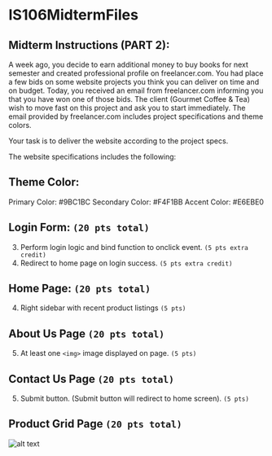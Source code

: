 # IS106MidtermFiles

## Midterm Instructions (PART 2): 
A week ago, you decide to earn additional money to buy books for next semester and created professional profile on freelancer.com. You had place a few bids on some website projects you think you can deliver on time and on budget. Today, you received an email from freelancer.com informing you that you have won one of those bids. The client (Gourmet Coffee & Tea) wish to move fast on this project and ask you to start immediately. The email provided by freelancer.com includes project specifications and theme colors. 

Your task is to deliver the website according to the project specs.


The website specifications includes the following:

## Theme Color:
Primary Color: #9BC1BC
Secondary Color: #F4F1BB
Accent Color: #E6EBE0

## Login Form: `(20 pts total)`
<!-- 1. Single column layout with a login form with username and password input text field. `(10 pts)` -->
<!-- 2. Submit button. `(10 pts)` -->
3. Perform login logic and bind function to onclick event. `(5 pts extra credit)`
4. Redirect to home page on login success. `(5 pts extra credit)`

## Home Page:  `(20 pts total)`
<!-- 1. Header (with a logo of the business located within the img folder. The file name is sm_logo). The background color is Primary Color  `(2.5 pts)` -->
<!-- 2. Footer (with copyright text and disclaimer text stating "For educational purpose only! No orders shall be fulfilled"). The background color is Primary Color. Font color is Secondary Color. Center align all text. `(2.5 pts)` -->
<!-- 3. Left sidebar (with working links to all your other pages e.g home, about, contact us, product and login) Link color is Secondary Color. No underlines. `(5 pts)` -->
4. Right sidebar with recent product listings `(5 pts)`
<!-- 5. Main content area (must include at least a `<h1>` heading font color is Secondary Color, 5 `<p>` paragraph. Font color is Secondary Color, and at least 6 `<img>` images displayed as a table OR a gallery) `(5 pts)` -->

## About Us Page  `(20 pts total)`
<!-- 1. A one column layout web page with company description and information `(5 pts)` -->
<!-- 2. Header (with a logo of the business located within the img folder. The file name is sm_logo). The background color is Primary Color `(2.5 pts)` -->
<!-- 3. Footer (with copyright text and disclaimer text stating "For educational purpose only! No orders shall be fulfilled"). The background color is Primary Color. Font color is Secondary Color. Center align all text. `(2.5 pts)` -->
<!-- 4. At least three `<p>` paragraph. Font color is Accent Color `(5 pts)` -->
5. At least one `<img>` image displayed on page.  `(5 pts)`

## Contact Us Page  `(20 pts total)`
<!-- 1. A one column layout page with a contact form.  `(5 pts)` -->
<!-- 2. Header (with a logo of the business located within the img folder. The file name is sm_logo). The background color is Primary Color `(2.5 pts)` -->
<!-- 3. Footer (with copyright text and disclaimer text stating "For educational purpose only! No orders shall be fulfilled"). The background color is Primary Color. Font color is Secondary Color. Center align all text. `(2.5 pts)` -->
<!-- 4. Contact form should collect first name, last name and email of the user. `(5 pts)` -->
5. Submit button. (Submit button will redirect to home screen). `(5 pts)`

## Product Grid Page  `(20 pts total)`
<!-- 1. A two column layout webpage with a table of all your coffee listings. (see specs below) Images are provided in the img folder. `(5 pts)` -->
<!-- 2. Left sidebar (with working links to all your other pages e.g home, about, contact us, product and login) Link color is Secondary Color. No underlines. `(5 pts)` -->
<!-- 3. Header (with a logo of the business located within the img folder. The file name is sm_logo). The background color is Primary Color `(5 pts)` -->
<!-- 4. Footer (with copyright text and disclaimer text stating "For educational purpose only! No orders shall be fulfilled"). The background color is Primary Color. Font color is Secondary Color. Center align all text. `(5 pts)` -->


![alt text](./img/product_grid_mockup.png)


